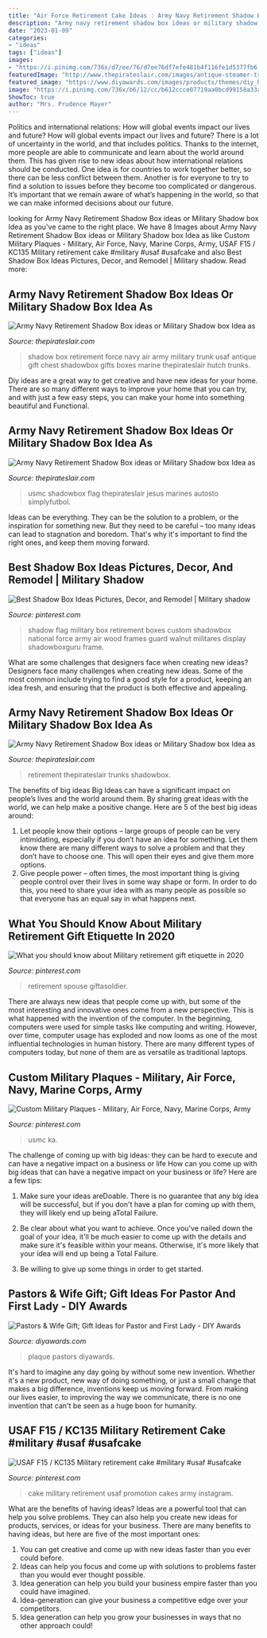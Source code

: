 ```yaml
---
title: "Air Force Retirement Cake Ideas : Army Navy Retirement Shadow Box Ideas Or Military Shadow Box Idea As"
description: "Army navy retirement shadow box ideas or military shadow box idea as"
date: "2023-01-09"
categories:
- "ideas"
tags: ["ideas"]
images:
- "https://i.pinimg.com/736x/d7/ee/76/d7ee76df7efe481b4f116fe1d5377fb6.jpg"
featuredImage: "http://www.thepirateslair.com/images/antique-steamer-trunk/chuckr-antique-trunk-426-shadowbox2.jpg"
featured_image: "https://www.diyawards.com/images/products/themes/diy_html5_2018/268-detail-pastor--wife-gift-plaque.jpg"
image: "https://i.pinimg.com/736x/b6/12/cc/b612ccce07719aa0bcd99158a33a87a8.jpg"
ShowToc: true
author: "Mrs. Prudence Mayer"
---
```



Politics and international relations: How will global events impact our lives and future?
How will global events impact our lives and future? There is a lot of uncertainty in the world, and that includes politics. Thanks to the internet, more people are able to communicate and learn about the world around them. This has given rise to new ideas about how international relations should be conducted. 
One idea is for countries to work together better, so there can be less conflict between them. Another is for everyone to try to find a solution to issues before they become too complicated or dangerous. It’s important that we remain aware of what’s happening in the world, so that we can make informed decisions about our future.

	

		
looking for Army Navy Retirement Shadow Box ideas or Military Shadow box Idea as you've came to the right place. We have 8 Images about Army Navy Retirement Shadow Box ideas or Military Shadow box Idea as like Custom Military Plaques - Military, Air Force, Navy, Marine Corps, Army, USAF F15 / KC135 Military retirement cake #military #usaf #usafcake and also Best Shadow Box Ideas Pictures, Decor, and Remodel | Military shadow. Read more:
		
    
## Army Navy Retirement Shadow Box Ideas Or Military Shadow Box Idea As

<img loading=lazy src="https://www.thepirateslair.com/images/navy-retirement-shadow-box-ideas/hutch-shadowbox-486=2.jpg" onerror="this.onerror=null;this.src='https://tse2.mm.bing.net/th?id=OIP.wcPetfrTGVdAajoqUpkVxAHaFj&amp;pid=15.1';" alt="Army Navy Retirement Shadow Box ideas or Military Shadow box Idea as">

_Source: thepirateslair.com_

>shadow box retirement force navy air army military trunk usaf antique gift chest shadowbox gifts boxes marine thepirateslair hutch trunks. 

	

Diy ideas are a great way to get creative and have new ideas for your home. There are so many different ways to improve your home that you can try, and with just a few easy steps, you can make your home into something beautiful and Functional.

    
## Army Navy Retirement Shadow Box Ideas Or Military Shadow Box Idea As

<img loading=lazy src="http://www.thepirateslair.com/images/navy-retirement-shadow-box-ideas/trunk-shadowbox62.JPG" onerror="this.onerror=null;this.src='https://tse1.mm.bing.net/th?id=OIP.AlZO-mcBepYSrhblLsmbowHaHO&amp;pid=15.1';" alt="Army Navy Retirement Shadow Box ideas or Military Shadow box Idea as">

_Source: thepirateslair.com_

>usmc shadowbox flag thepirateslair jesus marines autosto simplyfutbol. 

	

Ideas can be everything. They can be the solution to a problem, or the inspiration for something new. But they need to be careful – too many ideas can lead to stagnation and boredom. That's why it's important to find the right ones, and keep them moving forward.

    
## Best Shadow Box Ideas Pictures, Decor, And Remodel | Military Shadow

<img loading=lazy src="https://i.pinimg.com/736x/7c/4d/27/7c4d277ac488f45492b9a516f7bd4192.jpg" onerror="this.onerror=null;this.src='https://tse2.mm.bing.net/th?id=OIP.RcSprEtyoqxVQsCmE4hTLQHaHa&amp;pid=15.1';" alt="Best Shadow Box Ideas Pictures, Decor, and Remodel | Military shadow">

_Source: pinterest.com_

>shadow flag military box retirement boxes custom shadowbox national force army air wood frames guard walnut militares display shadowboxguru frame. 

	

What are some challenges that designers face when creating new ideas?
Designers face many challenges when creating new ideas. Some of the most common include trying to find a good style for a product, keeping an idea fresh, and ensuring that the product is both effective and appealing.

    
## Army Navy Retirement Shadow Box Ideas Or Military Shadow Box Idea As

<img loading=lazy src="http://www.thepirateslair.com/images/antique-steamer-trunk/chuckr-antique-trunk-426-shadowbox2.jpg" onerror="this.onerror=null;this.src='https://tse4.mm.bing.net/th?id=OIP.unrBiRkxvE8fxE71ricujgHaF7&amp;pid=15.1';" alt="Army Navy Retirement Shadow Box ideas or Military Shadow box Idea as">

_Source: thepirateslair.com_

>retirement thepirateslair trunks shadowbox. 

	

The benefits of big ideas
Big Ideas can have a significant impact on people’s lives and the world around them. By sharing great ideas with the world, we can help make a positive change. Here are 5 of the best big ideas around: 
1. Let people know their options – large groups of people can be very intimidating, especially if you don’t have an idea for something. Let them know there are many different ways to solve a problem and that they don’t have to choose one. This will open their eyes and give them more options. 
2. Give people power – often times, the most important thing is giving people control over their lives in some way shape or form. In order to do this, you need to share your idea with as many people as possible so that everyone has an equal say in what happens next. 

    
## What You Should Know About Military Retirement Gift Etiquette In 2020

<img loading=lazy src="https://i.pinimg.com/736x/d7/ee/76/d7ee76df7efe481b4f116fe1d5377fb6.jpg" onerror="this.onerror=null;this.src='https://tse2.mm.bing.net/th?id=OIP.RUyBMsm9KkjAwZ1Xqng48AHaLH&amp;pid=15.1';" alt="What you should know about Military retirement gift etiquette in 2020">

_Source: pinterest.com_

>retirement spouse giftasoldier. 

	

There are always new ideas that people come up with, but some of the most interesting and innovative ones come from a new perspective. This is what happened with the invention of the computer. In the beginning, computers were used for simple tasks like computing and writing. However, over time, computer usage has exploded and now looms as one of the most influential technologies in human history. There are many different types of computers today, but none of them are as versatile as traditional laptops.

    
## Custom Military Plaques - Military, Air Force, Navy, Marine Corps, Army

<img loading=lazy src="https://i.pinimg.com/736x/1f/ff/eb/1fffebbc3ba155553234ff49381cd06e.jpg" onerror="this.onerror=null;this.src='https://tse4.mm.bing.net/th?id=OIP.9cut5hXz-i5fl5tUHQDMogHaFi&amp;pid=15.1';" alt="Custom Military Plaques - Military, Air Force, Navy, Marine Corps, Army">

_Source: pinterest.com_

>usmc ka. 

	

The challenge of coming up with big ideas: they can be hard to execute and can have a negative impact on a business or life
How can you come up with big ideas that can have a negative impact on your business or life? Here are a few tips: 
1. Make sure your ideas areDoable. There is no guarantee that any big idea will be successful, but if you don't have a plan for coming up with them, they will likely end up being aTotal Failure. 

2. Be clear about what you want to achieve. Once you've nailed down the goal of your idea, it'll be much easier to come up with the details and make sure it's feasible within your means. Otherwise, it's more likely that your idea will end up being a Total Failure. 

3. Be willing to give up some things in order to get started.

    
## Pastors &amp; Wife Gift; Gift Ideas For Pastor And First Lady - DIY Awards

<img loading=lazy src="https://www.diyawards.com/images/products/themes/diy_html5_2018/268-detail-pastor--wife-gift-plaque.jpg" onerror="this.onerror=null;this.src='https://tse1.mm.bing.net/th?id=OIP.qhAyxmonx-o0ZzPW-Pv6UwHaHa&amp;pid=15.1';" alt="Pastors &amp; Wife Gift; Gift Ideas for Pastor and First Lady - DIY Awards">

_Source: diyawards.com_

>plaque pastors diyawards. 

	

It's hard to imagine any day going by without some new invention. Whether it's a new product, new way of doing something, or just a small change that makes a big difference, inventions keep us moving forward. From making our lives easier, to improving the way we communicate, there is no one invention that can't be seen as a huge boon for humanity.

    
## USAF F15 / KC135 Military Retirement Cake #military #usaf #usafcake

<img loading=lazy src="https://i.pinimg.com/736x/b6/12/cc/b612ccce07719aa0bcd99158a33a87a8.jpg" onerror="this.onerror=null;this.src='https://tse4.mm.bing.net/th?id=OIP.gJ1fv3E6ookU5b-m7mltJgHaJQ&amp;pid=15.1';" alt="USAF F15 / KC135 Military retirement cake #military #usaf #usafcake">

_Source: pinterest.com_

>cake military retirement usaf promotion cakes army instagram. 

	

What are the benefits of having ideas?
Ideas are a powerful tool that can help you solve problems. They can also help you create new ideas for products, services, or ideas for your business. There are many benefits to having ideas, but here are five of the most important ones: 
1. You can get creative and come up with new ideas faster than you ever could before. 
2. Ideas can help you focus and come up with solutions to problems faster than you would ever thought possible. 
3. Idea generation can help you build your business empire faster than you could have imagined. 
4. Idea-generation can give your business a competitive edge over your competitors.
5. Idea generation can help you grow your businesses in ways that no other approach could!

